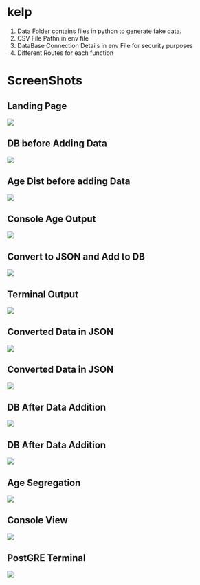 # kelp

1. Data Folder contains files in python to generate fake data.
2. CSV File Pathn in env file
3. DataBase Connection Details in env File for security purposes
4. Different Routes for each function


# ScreenShots
## Landing Page
<img src="https://github.com/bhavya092/kelp/blob/main/screenshots/index.png">

## DB before Adding Data
<img src="https://github.com/bhavya092/kelp/blob/main/screenshots/pre_db.png">

## Age Dist before adding Data
<img src="https://github.com/bhavya092/kelp/blob/main/screenshots/pre_age.png">

## Console Age Output
<img src="https://github.com/bhavya092/kelp/blob/main/screenshots/pre_age_terminal.png">

## Convert to JSON and Add to DB
<img src="https://github.com/bhavya092/kelp/blob/main/screenshots/convert_json.png">

## Terminal Output
<img src="https://github.com/bhavya092/kelp/blob/main/screenshots/add_terminal.png">

## Converted Data in JSON
<img src="https://github.com/bhavya092/kelp/blob/main/screenshots/convert_json_UI.png">

## Converted Data in JSON
<img src="https://github.com/bhavya092/kelp/blob/main/screenshots/convert_json_UI2.png">

## DB After Data Addition
<img src="https://github.com/bhavya092/kelp/blob/main/screenshots/post_db.png">

## DB After Data Addition
<img src="https://github.com/bhavya092/kelp/blob/main/screenshots/post_db2.png">

## Age Segregation
<img src="https://github.com/bhavya092/kelp/blob/main/screenshots/post_age.png">

## Console View
<img src="https://github.com/bhavya092/kelp/blob/main/screenshots/post_age_terminal.png">

## PostGRE Terminal
<img src="https://github.com/bhavya092/kelp/blob/main/screenshots/postgre_terminal.png">

